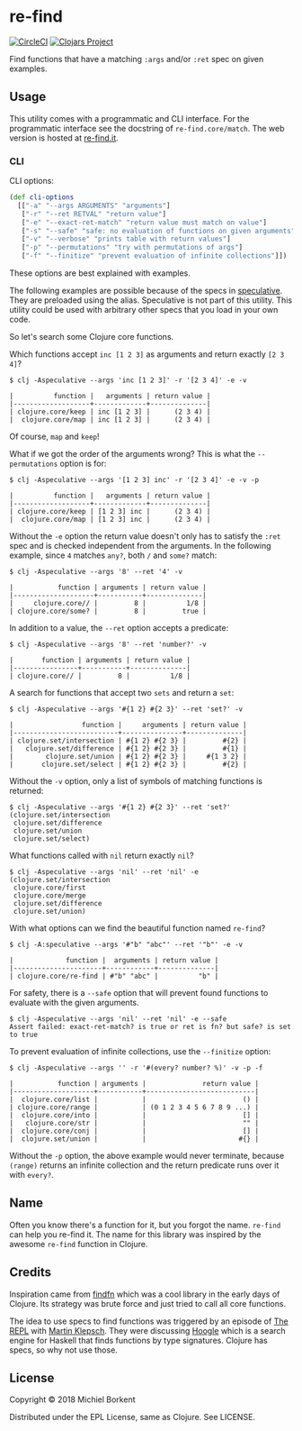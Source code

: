 # re-find
[![CircleCI](https://circleci.com/gh/borkdude/re-find/tree/master.svg?style=svg)](https://circleci.com/gh/borkdude/re-find/tree/master)
[![Clojars Project](https://img.shields.io/clojars/v/re-find.svg)](https://clojars.org/re-find)

Find functions that have a matching `:args` and/or `:ret` spec on given
examples.

## Usage

This utility comes with a programmatic and CLI interface. For the programmatic
interface see the docstring of `re-find.core/match`.
The web version is hosted at [re-find.it](https://re-find.it).

### CLI

CLI options:

``` clojure
(def cli-options
  [["-a" "--args ARGUMENTS" "arguments"]
   ["-r" "--ret RETVAL" "return value"]
   ["-e" "--exact-ret-match" "return value must match on value"]
   ["-s" "--safe" "safe: no evaluation of functions on given arguments"]
   ["-v" "--verbose" "prints table with return values"]
   ["-p" "--permutations" "try with permutations of args"]
   ["-f" "--finitize" "prevent evaluation of infinite collections"]])
```

These options are best explained with examples.

The following examples are possible because of the specs in
[speculative](https://github.com/slipset/speculative/). They are preloaded using
the alias. Speculative is not part of this utility. This utility could be used
with arbitrary other specs that you load in your own code.

So let's search some Clojure core functions.

Which functions accept `inc [1 2 3]` as arguments and return exactly `[2 3 4]`?

``` shell
$ clj -Aspeculative --args 'inc [1 2 3]' -r '[2 3 4]' -e -v

|          function |   arguments | return value |
|-------------------+-------------+--------------|
| clojure.core/keep | inc [1 2 3] |      (2 3 4) |
|  clojure.core/map | inc [1 2 3] |      (2 3 4) |
```

Of course, `map` and `keep`!

What if we got the order of the arguments wrong? This is what the
`--permutations` option is for:

``` shell
$ clj -Aspeculative --args '[1 2 3] inc' -r '[2 3 4]' -e -v -p

|          function |   arguments | return value |
|-------------------+-------------+--------------|
| clojure.core/keep | [1 2 3] inc |      (2 3 4) |
|  clojure.core/map | [1 2 3] inc |      (2 3 4) |
```

Without the `-e` option the return value doesn't only has to satisfy the `:ret`
spec and is checked independent from the arguments. In the following example,
since `4` matches `any?`, both `/` and `some?` match:

``` shell
$ clj -Aspeculative --args '8' --ret '4' -v

|           function | arguments | return value |
|--------------------+-----------+--------------|
|     clojure.core// |         8 |          1/8 |
| clojure.core/some? |         8 |         true |
```

In addition to a value, the `--ret` option accepts a predicate:

``` shell
$ clj -Aspeculative --args '8' --ret 'number?' -v

|       function | arguments | return value |
|----------------+-----------+--------------|
| clojure.core// |         8 |          1/8 |
```

A search for functions that accept two `sets` and return a `set`:

``` shell
$ clj -Aspeculative --args '#{1 2} #{2 3}' --ret 'set?' -v

|                 function |     arguments | return value |
|--------------------------+---------------+--------------|
| clojure.set/intersection | #{1 2} #{2 3} |         #{2} |
|   clojure.set/difference | #{1 2} #{2 3} |         #{1} |
|        clojure.set/union | #{1 2} #{2 3} |     #{1 3 2} |
|       clojure.set/select | #{1 2} #{2 3} |         #{2} |
```

Without the `-v` option, only a list of symbols of matching functions is returned:

``` shell
$ clj -Aspeculative --args '#{1 2} #{2 3}' --ret 'set?'
(clojure.set/intersection
 clojure.set/difference
 clojure.set/union
 clojure.set/select)
```

What functions called with `nil` return exactly `nil`?
``` shell
$ clj -Aspeculative --args 'nil' --ret 'nil' -e
(clojure.set/intersection
 clojure.core/first
 clojure.core/merge
 clojure.set/difference
 clojure.set/union)
```

With what options can we find the beautiful function named `re-find`?

``` shell
$ clj -A:speculative --args '#"b" "abc"' --ret '"b"' -e -v

|             function |  arguments | return value |
|----------------------+------------+--------------|
| clojure.core/re-find | #"b" "abc" |          "b" |
```

For safety, there is a `--safe` option that will prevent found functions to
evaluate with the given arguments.

``` shell
$ clj -Aspeculative --args 'nil' --ret 'nil' -e --safe
Assert failed: exact-ret-match? is true or ret is fn? but safe? is set to true
```

To prevent evaluation of infinite collections, use the `--finitize` option:

``` shell
$ clj -Aspeculative --args '' -r '#(every? number? %)' -v -p -f

|           function | arguments |              return value |
|--------------------+-----------+---------------------------|
|  clojure.core/list |           |                        () |
| clojure.core/range |           | (0 1 2 3 4 5 6 7 8 9 ...) |
|  clojure.core/into |           |                        [] |
|   clojure.core/str |           |                        "" |
|  clojure.core/conj |           |                        [] |
|  clojure.set/union |           |                       #{} |
```

Without the `-p` option, the above example would never terminate, because
`(range)` returns an infinite collection and the return predicate runs over it
with `every?`.

## Name

Often you know there's a function for it, but you forgot the name. `re-find` can
help you re-find it. The name for this library was inspired by the awesome
`re-find` function in Clojure.

## Credits

Inspiration came from [findfn](https://github.com/Raynes/findfn) which was a
cool library in the early days of Clojure. Its strategy was brute force and
just tried to call all core functions.

The idea to use specs to find functions was triggered by an episode of [The
REPL](https://www.therepl.net/) with [Martin
Klepsch](https://twitter.com/martinklepsch). They were discussing
[Hoogle](https://hoogle.haskell.org/) which is a search engine for Haskell that
finds functions by type signatures. Clojure has specs, so why not use those.

## License

Copyright © 2018 Michiel Borkent

Distributed under the EPL License, same as Clojure. See LICENSE.
